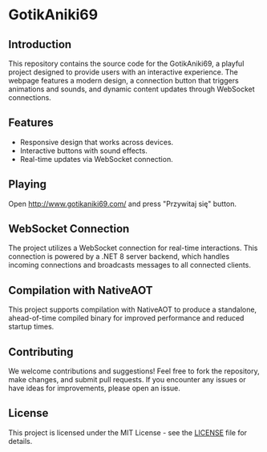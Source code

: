 
# GotikAniki69

## Introduction
This repository contains the source code for the GotikAniki69, a playful project designed to provide users with an interactive experience. The webpage features a modern design, a connection button that triggers animations and sounds, and dynamic content updates through WebSocket connections.

## Features
- Responsive design that works across devices.
- Interactive buttons with sound effects.
- Real-time updates via WebSocket connection.

## Playing
Open http://www.gotikaniki69.com/ and press "Przywitaj się" button.

## WebSocket Connection
The project utilizes a WebSocket connection for real-time interactions. This connection is powered by a .NET 8 server backend, which handles incoming connections and broadcasts messages to all connected clients.

## Compilation with NativeAOT
This project supports compilation with NativeAOT to produce a standalone, ahead-of-time compiled binary for improved performance and reduced startup times.

## Contributing
We welcome contributions and suggestions! Feel free to fork the repository, make changes, and submit pull requests. If you encounter any issues or have ideas for improvements, please open an issue.

## License
This project is licensed under the MIT License - see the [LICENSE](LICENSE) file for details.
